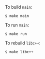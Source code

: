 To build `main`:

```console
$ make main
```

To run `main`:

```console
$ make run
```

To rebuild `libc++`:

```console
$ make libc++
```